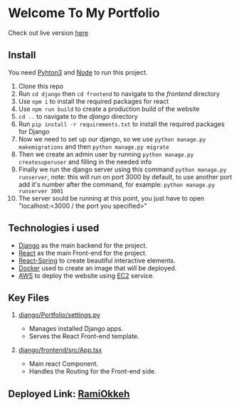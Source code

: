 # Welcome To My Portfolio

Check out live version [here](http://54.221.228.33/)

## Install

You need [Pyhton3](https://www.python.org/downloads/) and [Node](https://nodejs.org/en/download/) to run this project.

1. Clone this repo
2. Run `cd django` then `cd frontend` to navigate to the _frontend_ directory
3. Use `npm i` to install the required packages for react
4. Use `npm run build` to create a production build of the website
5. `cd ..` to navigate to the _django_ directory
6. Run `pip install -r requirements.txt` to install the required packages for Django
7. Now we need to set up our django, so we use `python manage.py makemigrations` and then `python manage.py migrate`
8. Then we create an admin user by running `python manage.py createsuperuser` and filling in the needed info
9. Finally we run the django server using this command `python manage.py runserver`, note: this will run on port 3000 by default, to use another port add it's number after the command, for example: `python manage.py runserver 3001`
10. The server sould be running at this point, you just have to open "localhost:<3000 / the port you specified>"

## Technologies i used

- [Django](https://www.djangoproject.com/) as the main backend for the project.
- [React](https://reactjs.org/) as the main Front-end for the project.
- [React-Spring](https://www.react-spring.io/) to create beautiful interactive elements.
- [Docker](https://www.docker.com/) used to create an image that will be deployed.
- [AWS](https://aws.amazon.com/) to deploy the website using [EC2](https://aws.amazon.com/ec2) service.

## Key Files

1. [django/Portfolio/settings.py](https://github.com/PurpleWitch/RamiPortifolio/blob/main/django/Portfolio/settings.py)

   - Manages installed Django apps.
   - Serves the React Front-end template.

2. [django/frontend/src/App.tsx](https://github.com/PurpleWitch/RamiPortifolio/blob/main/django/frontend/src/App.tsx)

   - Main react Component.
   - Handles the Routing for the Front-end side.

## Deployed Link: [RamiOkkeh](http://54.221.228.33/)
